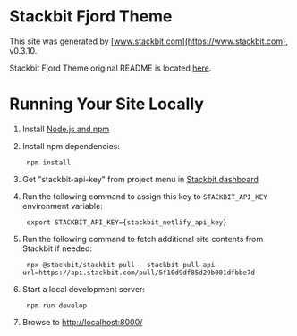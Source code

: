 # Stackbit Fjord Theme

This site was generated by [www.stackbit.com](https://www.stackbit.com), v0.3.10.

Stackbit Fjord Theme original README is located [here](./README.theme.md).

# Running Your Site Locally

1. Install [Node.js and npm](https://nodejs.org/en/)

1. Install npm dependencies:

        npm install

1. Get "stackbit-api-key" from project menu in [Stackbit dashboard](https://app.stackbit.com/dashboard)

1. Run the following command to assign this key to `STACKBIT_API_KEY` environment variable:

        export STACKBIT_API_KEY={stackbit_netlify_api_key}

1. Run the following command to fetch additional site contents from Stackbit if needed:

        npx @stackbit/stackbit-pull --stackbit-pull-api-url=https://api.stackbit.com/pull/5f10d9df85d29b001dfbbe7d

1. Start a local development server:

        npm run develop

1. Browse to [http://localhost:8000/](http://localhost:8000/)
